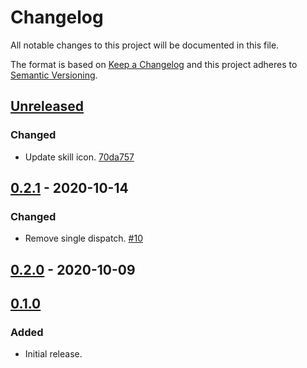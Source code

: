 # Changelog

All notable changes to this project will be documented in this file.

The format is based on [Keep a Changelog](http://keepachangelog.com/)
and this project adheres to [Semantic Versioning](http://semver.org/).

## [Unreleased](https://github.com/atomist-skills/github-release-skill/compare/0.2.1...HEAD)

### Changed

-   Update skill icon. [70da757](https://github.com/atomist-skills/github-release-skill/commit/70da7572fc99355a0a36fed55f2baac5b1762c45)

## [0.2.1](https://github.com/atomist-skills/github-release-skill/compare/0.2.0...0.2.1) - 2020-10-14

### Changed

-   Remove single dispatch. [#10](https://github.com/atomist-skills/github-release-skill/issues/10)

## [0.2.0](https://github.com/atomist-skills/github-release-skill/compare/0.1.0...0.2.0) - 2020-10-09

## [0.1.0](https://github.com/atomist-skills/github-release-skill/tree/0.1.0)

### Added

-   Initial release.
